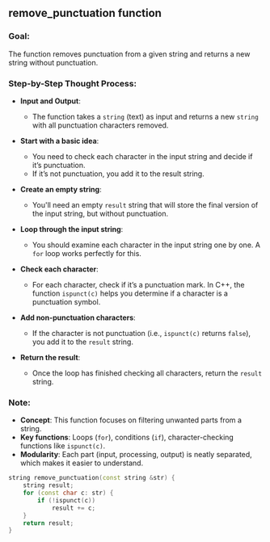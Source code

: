 ## remove_punctuation function

### **Goal**:
The function removes punctuation from a given string and returns a new string without punctuation.

### **Step-by-Step Thought Process**:

- **Input and Output**:
    - The function takes a `string` (text) as input and returns a new `string` with all punctuation characters removed.

- **Start with a basic idea**:
    - You need to check each character in the input string and decide if it’s punctuation.
    - If it’s not punctuation, you add it to the result string.

- **Create an empty string**:
    - You'll need an empty `result` string that will store the final version of the input string, but without punctuation.

- **Loop through the input string**:
    - You should examine each character in the input string one by one. A `for` loop works perfectly for this.

- **Check each character**:
    - For each character, check if it’s a punctuation mark. In C++, the function `ispunct(c)` helps you determine if a character is a punctuation symbol.

- **Add non-punctuation characters**:
    - If the character is not punctuation (i.e., `ispunct(c)` returns `false`), you add it to the `result` string.

- **Return the result**:
    - Once the loop has finished checking all characters, return the `result` string.

### **Note**:
- **Concept**: This function focuses on filtering unwanted parts from a string.
- **Key functions**: Loops (`for`), conditions (`if`), character-checking functions like `ispunct(c)`.
- **Modularity**: Each part (input, processing, output) is neatly separated, which makes it easier to understand.

```cpp
string remove_punctuation(const string &str) {
	string result;
	for (const char c: str) {
		if (!ispunct(c))
			result += c;
	}
	return result;
}
```